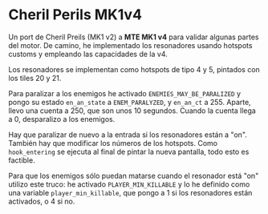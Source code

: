 # Cheril Perils MK1v4

Un port de Cheril Preils (MK1 v2) a **MTE MK1 v4** para validar algunas partes del motor. De camino, he implementado los resonadores usando hotspots customs y empleando las capacidades de la v4.

Los resonadores se implementan como hotspots de tipo 4 y 5, pintados con los tiles 20 y 21.

Para paralizar a los enemigos he activado `ENEMIES_MAY_BE_PARALIZED` y pongo su estado `en_an_state` a `ENEM_PARALYZED`, y `en_an_ct` a 255. Aparte, llevo una cuenta a 250, que son unos 10 segundos. Cuando la cuenta llega a 0, desparalizo a los enemigos.

Hay que paralizar de nuevo a la entrada si los resonadores están a "on". También hay que modificar los números de los hotspots. Como `hook_entering` se ejecuta al final de pintar la nueva pantalla, todo esto es factible.

Para que los enemigos sólo puedan matarse cuando el resonador está "on" utilizo este truco: he activado `PLAYER_MIN_KILLABLE` y lo he definido como una variable `player_min_killable`, que pongo a 1 si los resonadores están activados, o 4 si no.

